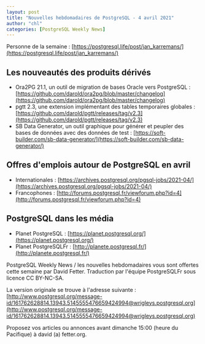 ```yaml
---
layout: post
title: "Nouvelles hebdomadaires de PostgreSQL - 4 avril 2021"
author: "chl"
categories: [PostgreSQL Weekly News]
---
```


Personne de la semaine : [https://postgresql.life/post/jan_karremans/](https://postgresql.life/post/jan_karremans/)

## Les nouveautés des produits dérivés

- Ora2PG 21.1, un outil de migration de bases Oracle vers PostgreSQL :
  [https://github.com/darold/ora2pg/blob/master/changelog](https://github.com/darold/ora2pg/blob/master/changelog)
- pgtt 2.3, une extension implémentant des tables temporaires globales :
  [https://github.com/darold/pgtt/releases/tag/v2.3](https://github.com/darold/pgtt/releases/tag/v2.3)
- SB Data Generator, un outil graphique pour générer et peupler des bases de données avec des données de test :
  [https://soft-builder.com/sb-data-generator/](https://soft-builder.com/sb-data-generator/)

<!--more-->

## Offres d'emplois autour de PostgreSQL en avril

- Internationales : [https://archives.postgresql.org/pgsql-jobs/2021-04/](https://archives.postgresql.org/pgsql-jobs/2021-04/)
- Francophones : [http://forums.postgresql.fr/viewforum.php?id=4](http://forums.postgresql.fr/viewforum.php?id=4)

## PostgreSQL dans les média

- Planet PostgreSQL : [https://planet.postgresql.org/](https://planet.postgresql.org/)
- Planet PostgreSQLFr : [http://planete.postgresql.fr/](http://planete.postgresql.fr/)

PostgreSQL Weekly News / les nouvelles hebdomadaires vous sont offertes cette semaine par David Fetter. Traduction par l'équipe PostgreSQLFr sous licence CC BY-NC-SA.


La version originale se trouve à l'adresse suivante :
[http://www.postgresql.org/message-id/161762628814.13943.5145555476659424994@wrigleys.postgresql.org](http://www.postgresql.org/message-id/161762628814.13943.5145555476659424994@wrigleys.postgresql.org)

Proposez vos articles ou annonces avant dimanche 15:00 (heure du Pacifique) à david (a) fetter.org.

